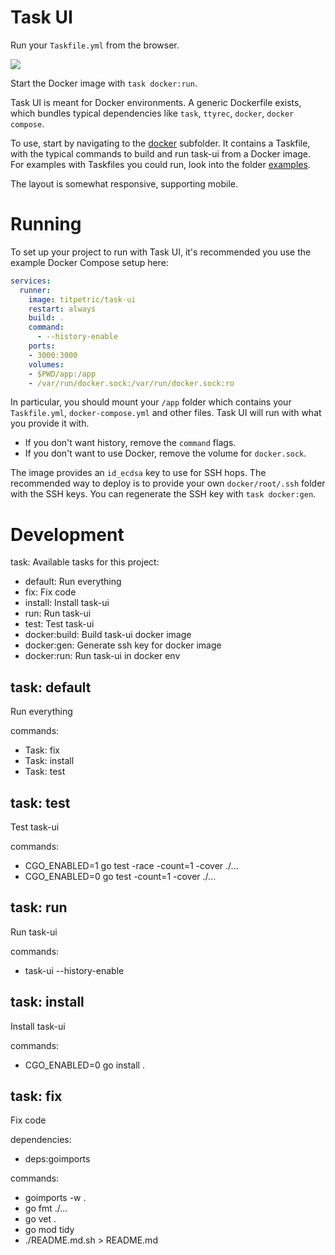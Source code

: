 # Task UI

Run your `Taskfile.yml` from the browser.

![](https://raw.githubusercontent.com/titpetric/task-ui/main/.github/assets/task-ui.png)

Start the Docker image with `task docker:run`.

Task UI is meant for Docker environments. A generic Dockerfile exists, which
bundles typical dependencies like `task`, `ttyrec`, `docker`, `docker compose`.

To use, start by navigating to the
[docker](https://github.com/titpetric/task-ui/tree/main/docker)
subfolder. It contains a Taskfile, with the typical commands to build and
run task-ui from a Docker image. For examples with Taskfiles you could
run, look into the folder
[examples](https://github.com/titpetric/task-ui/tree/main/examples).

The layout is somewhat responsive, supporting mobile.

# Running

To set up your project to run with Task UI, it's recommended you use the
example Docker Compose setup here:

```yaml
services:
  runner:
    image: titpetric/task-ui
    restart: always
    build: .
    command:
      - --history-enable
    ports:
    - 3000:3000
    volumes:
    - $PWD/app:/app
    - /var/run/docker.sock:/var/run/docker.sock:ro
```

In particular, you should mount your `/app` folder which contains your
`Taskfile.yml`, `docker-compose.yml` and other files. Task UI will run
with what you provide it with.

- If you don't want history, remove the `command` flags.
- If you don't want to use Docker, remove the volume for `docker.sock`.

The image provides an `id_ecdsa` key to use for SSH hops. The recommended
way to deploy is to provide your own `docker/root/.ssh` folder with
the SSH keys. You can regenerate the SSH key with `task docker:gen`.

# Development

task: Available tasks for this project:

* default:            Run everything
* fix:                Fix code
* install:            Install task-ui
* run:                Run task-ui
* test:               Test task-ui
* docker:build:       Build task-ui docker image
* docker:gen:         Generate ssh key for docker image
* docker:run:         Run task-ui in docker env

## task: default

Run everything

commands:
 - Task: fix
 - Task: install
 - Task: test

## task: test

Test task-ui

commands:
 - CGO_ENABLED=1 go test -race -count=1 -cover ./...
 - CGO_ENABLED=0 go test -count=1 -cover ./...

## task: run

Run task-ui

commands:
 - task-ui --history-enable

## task: install

Install task-ui

commands:
 - CGO_ENABLED=0 go install .

## task: fix

Fix code

dependencies:
 - deps:goimports

commands:
 - goimports -w .
 - go fmt ./...
 - go vet .
 - go mod tidy
 - ./README.md.sh > README.md


